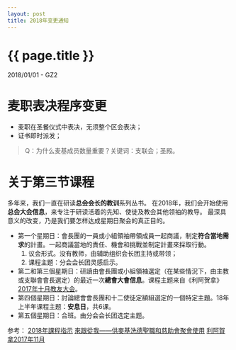 ```yaml
---
layout: post
title: 2018年变更通知
---
```


{{ page.title }}
================

<p class="meta">2018/01/01 - GZ2</p>

# 麦职表决程序变更

- 麦职在圣餐仪式中表决，无须整个区会表决；
- 证书即时派发；

> Q：为什么麦基成员数量重要？关键词：支联会；圣殿。

# 关于第三节课程

多年来，我们一直在研读**总会会长的教训**系列丛书。
在2018年，我们会开始使用**总会大会信息**，来专注于研读活着的先知、使徒及教会其他领袖的教导。
最深具意义的改变，乃是我们要怎样达成星期日聚会的真正目的。

- 第一个星期日：會長團的一員或小組領袖帶領成員一起商議，制定**符合當地需求**的計畫。一起商議當地的責任、機會和挑戰並制定計畫來採取行動。
  1. 议会形式。没有教师，由辅助组织会长团主持或带领；
  2. 课程主题：分会会长团灵感启示。
- 第二和第三個星期日：研讀由會長團或小組領袖選定（在某些情況下，由主教或支聯會會長選定）的最近一次**總會大會信息**。课程主题来自《利阿贺拿》[2017年十月教友大会](https://www.lds.org/liahona/2017/10?lang=zho)。
- 第四個星期日：討論總會會長團和十二使徒定額組選定的一個特定主題。18年上半年课程主题：**安息日**，共6课。
- 第五個星期日：合班。由分会会长团选定主题。

参考：
[2018年課程指示](https://www.lds.org/manual/2018?lang=zho)
[來跟從我——供麥基洗德聖職和慈助會聚會使用](https://www.lds.org/liahona/2017/10/come-follow-me-for-melchizedek-priesthood-and-relief-society-meetings?lang=zho)
[利阿賀拿2017年11月](https://www.lds.org/liahona/2017/11?lang=zho)
